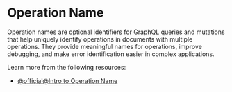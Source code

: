 # Operation Name

Operation names are optional identifiers for GraphQL queries and mutations that help uniquely identify operations in documents with multiple operations. They provide meaningful names for operations, improve debugging, and make error identification easier in complex applications.

Learn more from the following resources:

- [@official@Intro to Operation Name](https://graphql.org/learn/queries/#operation-name)
